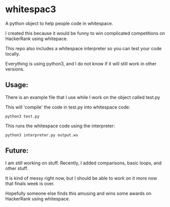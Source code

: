 # whitespac3
A python object to help people code in whitespace.

I created this because it would be funny to win complicated competitions on HackerRank using whitepace.

This repo also includes a whitespace interpreter so you can test your code locally.

Everything is using python3, and I do not know if it will still work in other versions.

## Usage:
There is an example file that I use while I work on the object called test.py

This will 'compile' the code in test.py into whitespace code:

    python3 test.py

This runs the whitespace code using the interpreter:

    python3 interpreter.py output.ws
    
## Future:
I am still working on stuff. Recently, I added comparisons, basic loops, and other stuff. 

It is kind of messy right now, but I should be able to work on it more now that finals week is over.

Hopefully someone else finds this amusing and wins some awards on HackerRank using whitespace.

